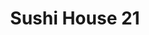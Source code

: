 ---
layout: place
title: "Sushi House 21"
permalink: /new-jersey/newark/sushi-house-21.html
stateAbbr: NJ
stateName: New Jersey
cityName: Newark
seo:
  name: "Sushi House 21"
  type: Restaurant
  links: https://www.sushihouse21.net/
description: "Relaxed standby featuring sashimi & clever sushi rolls, along with Japanese kitchen entrees. Sushi House 21 serves delicious sushi in Newark, New Jersey. Try fresh Japanese dishes for a great dining experience. Available for takeout, delivery, lunch, and dinner."
place_id: ChIJKRkmE5pTwokRG5RiRgqUdtg
photos:
  - name: >-
      places/ChIJKRkmE5pTwokRG5RiRgqUdtg/photos/AeeoHcINAvf7Ok6Tq0kLYrLuWt06pHNdjqRF-GasGXbS1oMqRJIfpbpsl5DBstsIyMjJQt7sHRHY1LeHzq9hrfUynBbWIB40h8v-xiR1u_WWrJ7aR5Re6tZjuFuyJbog3G-SMW52isHdfqYBR_oxcuNAFI61QgT4PEasvtul73_NtcTWdSbBMmyZBZ32rBQ6Ws6xFIlqUsvnY8lRc-pgIgNPWB44tGwY5mezElPaAH18aROo9JHatYpXI_jM2Ivmz4UkCL2Ph9x5vvlcHytLFNgptEzqLb_oU7Biazk_-8Fk2-D7S1tnlo9C01EFIHCYL98jbnOWt2ZVv32vuvk6ONQ9FNlWwM8GCUw9HkRn0UzgrhYFOOfFeDLK5IaiL9bETImqcdb_7iWSN4n5KW6fEjO9eM0v6-NP3Wp7kgwdHxGmO6sSD-XD
    widthPx: 4208
    heightPx: 3120
    authorAttributions:
      - displayName: Ming Tam
        uri: https://maps.google.com/maps/contrib/116698170550845376920
        photoUri: >-
          https://lh3.googleusercontent.com/a-/ALV-UjXHET00RhE-jtwCCeyejnPthRzZMfd_G6ZIN-bL7JKHIE0yGh0=s100-p-k-no-mo
    flagContentUri: >-
      https://www.google.com/local/imagery/report/?cb_client=maps_api_places.places_api&image_key=!1e10!2sCIHM0ogKEICAgICkgIvWvwE&hl=en-US
    googleMapsUri: >-
      https://www.google.com/maps/place//data=!3m4!1e2!3m2!1sCIHM0ogKEICAgICkgIvWvwE!2e10!4m2!3m1!1s0x89c2539a13261929:0xd876940a4662941b
  - name: >-
      places/ChIJKRkmE5pTwokRG5RiRgqUdtg/photos/AeeoHcIMJupm50vI24kXO3P6Q6GUPqbIXkeux63xD8rnJGVT1d2Nj0_Oe-JyfdUiddm0c6Rj7rtQzerwfAXyQM6lSIc3Rs42qViuBqCrYCy03izhorgs6jcKOP-IDupjjHDbu8Uwb1CYqcXFEwbIlFThWZuJ1gictzx17zdYE0YrfOcM4luZlmdOWDFCEVyxoxblj4xw2GnaT1gI-WqLQUDsuRBRdQTseHuiEQDdfkQ_5RB-QqIyqGhk9aHsJdPDgg3HxMEUBWahNlCIMYplNrZMKh1cZ_EAcliFmAjQDNS6uJ8DHDowv1gZt5zv16CG1zFdoSbCojTQV310l0SxX_916GAJiklLZlXxx1Qg9ydpo88ziu_JVkqHn6vxSnpOb3qKOePzHL0AnXgFh657bogpPakBdY7ew5V0h6eWWpjX5rTszxA
    widthPx: 4080
    heightPx: 3060
    authorAttributions:
      - displayName: Olivier Reisen
        uri: https://maps.google.com/maps/contrib/102574360258197299326
        photoUri: >-
          https://lh3.googleusercontent.com/a/ACg8ocKqqLHzT1Y8oa65jVJ-94yG5soiYTXfzX44nGtPkiBYC96R4w=s100-p-k-no-mo
    flagContentUri: >-
      https://www.google.com/local/imagery/report/?cb_client=maps_api_places.places_api&image_key=!1e10!2sCIHM0ogKEICAgICX1LvflAE&hl=en-US
    googleMapsUri: >-
      https://www.google.com/maps/place//data=!3m4!1e2!3m2!1sCIHM0ogKEICAgICX1LvflAE!2e10!4m2!3m1!1s0x89c2539a13261929:0xd876940a4662941b
  - name: >-
      places/ChIJKRkmE5pTwokRG5RiRgqUdtg/photos/AeeoHcL8-iDzK3C9_aNr3JDfAjMOjC_fA6Z8GqP9fXiUwYWzi23zsVqeZHhTdpxEnUQTVKzi71wjmQ5vMSt8lIOKNRM7XwwqRrdnElaT2Pwf70rX07AcEiYW47HFGIf-RgnQH-2kmZBGubWk9lsjEcwc4ImCiAFqUtK8JmrCMSJD4b6mCcTTo3-rRixzOfkyUYHyKBFYPaN03IwlnK88F7HGvij0Evh5EZhr4rpsmdWJyrGe9KZhdo066-am3fOwey9Ish32TSOYmt2VSwJeCif7F5AdVmo91x5HtKpUaplv-1oAqQ
    widthPx: 3024
    heightPx: 4032
    authorAttributions:
      - displayName: Sushi House 21
        uri: https://maps.google.com/maps/contrib/114632395489453307328
        photoUri: >-
          https://lh3.googleusercontent.com/a-/ALV-UjXka-kab8Ttjl-0DYnbbnrWOpk0oHzhYxPUzjslxNUaUCDAkkk=s100-p-k-no-mo
    flagContentUri: >-
      https://www.google.com/local/imagery/report/?cb_client=maps_api_places.places_api&image_key=!1e10!2sAF1QipN4-EcDaGXZ6cbwgA1fMp1fDjB5CazIdhPKESXJ&hl=en-US
    googleMapsUri: >-
      https://www.google.com/maps/place//data=!3m4!1e2!3m2!1sAF1QipN4-EcDaGXZ6cbwgA1fMp1fDjB5CazIdhPKESXJ!2e10!4m2!3m1!1s0x89c2539a13261929:0xd876940a4662941b
  - name: >-
      places/ChIJKRkmE5pTwokRG5RiRgqUdtg/photos/AeeoHcI0iyH9ROPk_ZjwzcaDJPucYLxmq1aCdPFFCssSTAhrdJ3D0XSZclOpCSuYXicKTeXOBQrTlr1R_protViGErh9uEG4ZWHIaLR6F8TbOIZUwOCHfuv0QWxJmeuB3ZMDupyG1lLI0CN5aVYMTzVxuYxcJ78GszbuVnjftoT3u5yq5tCUn9X7ZdqP1tginV2YbQg-iJw0TPWabfjTUoRDvptEyb08eh7TESa9PYQ8OgsZ_W4Wp5MHp8XOQB-6UQawINwIojgTpu_ZlWlZKVkUV9aSRpweJixX81sXKJqpH1YYW2-Dm0nkRAtwF3kG5muW1zkBqoBcHS2-GsvQe-l6RXu6uemqCGPbrhxsVnGB9_CFoUWF7HTmMisYEDbVTk806se3KWDjM9dXaEw9vwd3nt-4wLy8Li5KXgasFeVu4OnIGsXl
    widthPx: 4032
    heightPx: 3024
    authorAttributions:
      - displayName: Sally Attia
        uri: https://maps.google.com/maps/contrib/106913124794210513277
        photoUri: >-
          https://lh3.googleusercontent.com/a-/ALV-UjUkxkqidO25S-AlLMAV5-3fyDPLzZzLpRUO1ylaUBVZMWUvqFpi3w=s100-p-k-no-mo
    flagContentUri: >-
      https://www.google.com/local/imagery/report/?cb_client=maps_api_places.places_api&image_key=!1e10!2sCIHM0ogKEICAgICcysv0sAE&hl=en-US
    googleMapsUri: >-
      https://www.google.com/maps/place//data=!3m4!1e2!3m2!1sCIHM0ogKEICAgICcysv0sAE!2e10!4m2!3m1!1s0x89c2539a13261929:0xd876940a4662941b
  - name: >-
      places/ChIJKRkmE5pTwokRG5RiRgqUdtg/photos/AeeoHcIbhhvWg-rkBe9dx6CeuxmWhGYzKl5U17rlFM-CPQlbkbXY7BC0qAapcT06aMgnhxKLg76K0w81TWCtnto6yFQqdAJ8VJIpXl_nABqEXYA4mpB-UQrhjMrPogCZ5VZKtgcN2NDOt6gdCt_ex6JAEYZUDNljGBZHTyrLpdsJw9yxTUKaHikatiUe52UL-2LqJpTIhv_WGCuSv_KghT0c5BBtu3p6ZI-hjTXS5IBamqsqAJaO3Cij6f_-8-SXEBJx0LWtg1X9242Irq7u8gRO0p69G4DDjNfiHJdknzo0H1q--ADcA-12Y4brQZQJGeWmX0dLsCG1qDLAoVqxMwn7zxrpSehZVQoSVovQJrnjVX-5_ebqoihkHrMQDXqzHeyJQn6NCXudnSJfOx1Zi-sTVX_HCImhsPZB0codXX-bvAapJBYZ
    widthPx: 3024
    heightPx: 4032
    authorAttributions:
      - displayName: Cecilia Chung
        uri: https://maps.google.com/maps/contrib/109631845188599758954
        photoUri: >-
          https://lh3.googleusercontent.com/a-/ALV-UjV0ke0XTmc6AAIIQ-wCmSHSoOpanhA7OIP4Q4OuRPFwCLPjKlYm=s100-p-k-no-mo
    flagContentUri: >-
      https://www.google.com/local/imagery/report/?cb_client=maps_api_places.places_api&image_key=!1e10!2sCIHM0ogKEICAgICZ0u6t9gE&hl=en-US
    googleMapsUri: >-
      https://www.google.com/maps/place//data=!3m4!1e2!3m2!1sCIHM0ogKEICAgICZ0u6t9gE!2e10!4m2!3m1!1s0x89c2539a13261929:0xd876940a4662941b
  - name: >-
      places/ChIJKRkmE5pTwokRG5RiRgqUdtg/photos/AeeoHcKFzfmxtTUCs6Q1XMbFVSQA8q5LcCqYBqrAxFPUg4hWSk0w-kQmMb86DKc7uNDsxqdieKv7zUmEoTA7o4Z0pidWIUbCiHeal5hDmjVP-1Xr9NhOdCe_JPbazc7UVYLbiYgYVDbXWZk7T5055F_e168lDKop_daf6DyHHAVKEfWirC20HI2fGCYXv5Qk-hPIka3Y5edPP0gcXFMEUmqod_Mq5xcpYj03uV-IyDNkhNwxEN43cGUj1Prdc8N9e-VX1UMWZ-TI1Ymh8wSyiFLeTuDWR_Zc_3zSIvmNSxefefkH7VeohnW4bEjz4Rc1dg-zyzDxemS2wYgCO34UlS8IH6OQSAiPc37vXJt_8nQ2WJsGM-yHqZ1_NAFvdM33aDa_hEaKLOuuohcoMh1uaPvdpjUJKSpqOpt1my8aunYo05BD_A
    widthPx: 4032
    heightPx: 3024
    authorAttributions:
      - displayName: Joao Simoes
        uri: https://maps.google.com/maps/contrib/101227201064183596319
        photoUri: >-
          https://lh3.googleusercontent.com/a-/ALV-UjWSSiVA9k9EtasCq2mqx5YqxmSrGhtnlPpmpadD_ofHdnEEqvmiqw=s100-p-k-no-mo
    flagContentUri: >-
      https://www.google.com/local/imagery/report/?cb_client=maps_api_places.places_api&image_key=!1e10!2sCIHM0ogKEICAgIC4y7mebw&hl=en-US
    googleMapsUri: >-
      https://www.google.com/maps/place//data=!3m4!1e2!3m2!1sCIHM0ogKEICAgIC4y7mebw!2e10!4m2!3m1!1s0x89c2539a13261929:0xd876940a4662941b
  - name: >-
      places/ChIJKRkmE5pTwokRG5RiRgqUdtg/photos/AeeoHcKrukX4SFAzxXifHxZ7mZV8o43jkLyMPqeSLzyLCh9XvLdJt4ftsuEdm52MtAT24PTFglQSN389J2m3eTuheKbQDsAuAiOgfe9M-Pv3ZVBDg171vS7Ul-HcW9sutQaJ7rSmnkQtZfgG9BJYmygxb_zgQ6SRPaX1Uc0N3HHWHao-osddzByCYN7b_lbBPmwAZtv2rhCUKmmhmX33qsyOL4JeWTjgiNRJKYQufWAGJCbZgULcf3OThgGWrrSxn7YH4vW-4bZagob3BQT5swBWhjZC428mQF09Qc1xwUFrDl0-_cc5dJDBOSvTERzJ0FggUwsV5qpoErC5as5HfKPoAGYJhJ44fxWKRwEqFH8GurXxNaEyzefuSAHOQsNbHtsnFTqb7CzExsQn1r1sngxWDrmO8RYEHIVcRcVxvcuh4h7Urf_s
    widthPx: 4048
    heightPx: 3036
    authorAttributions:
      - displayName: Sabrina Costa
        uri: https://maps.google.com/maps/contrib/111595131138177930974
        photoUri: >-
          https://lh3.googleusercontent.com/a-/ALV-UjUZrRl1LO2T7uD1orTRGXTPrUe-yHhwmHRHSnWvb83eUkaM6euPFw=s100-p-k-no-mo
    flagContentUri: >-
      https://www.google.com/local/imagery/report/?cb_client=maps_api_places.places_api&image_key=!1e10!2sCIHM0ogKEICAgID48IXftQE&hl=en-US
    googleMapsUri: >-
      https://www.google.com/maps/place//data=!3m4!1e2!3m2!1sCIHM0ogKEICAgID48IXftQE!2e10!4m2!3m1!1s0x89c2539a13261929:0xd876940a4662941b
  - name: >-
      places/ChIJKRkmE5pTwokRG5RiRgqUdtg/photos/AeeoHcKNclinmekMesALSPOsG3zSaf4TTZNrGX2ac_W2nDbgqVf-UI0QEngT3J9fbSCv4XHRYEFsDfx0QojBxd09FfQliW0UcADx0Mqg77smSC8L8Lz1MBUldRVUP5dhvI86BumTc17LsdFMXg_yKThy9gPKNVvpbenwtlgo6YVPpBhrRkh6qVJoxwWVMVkyc94TDfOQ-FWCQbyG5me-6r0SRnmNRFb7XyA4uIyHckLf8AkxB7_gNPH2kQnnI84MMhM1-SoKVSPDcoYXE5T9-JWF_QUr6IYA_ldpKeJaj4iH-zDG4_T2uIIyD6Xj6L8QcT_DCGY2MfYFQe5umGh2k5FYrwK4Zx_MBHaaSPPAaw9ZoWz7KKj5vMslcxhYBQKuHhTtcbNvIncj6JBulbQvPdvvrmwB34zqUD5iyKEG2geMX3axDNnk
    widthPx: 3024
    heightPx: 4032
    authorAttributions:
      - displayName: MARGIE NOTTE
        uri: https://maps.google.com/maps/contrib/102552236576887897097
        photoUri: >-
          https://lh3.googleusercontent.com/a/ACg8ocL02E6bQB3FawMEbsZxHK_F2Hp6K-wrwmmoae2am6qEFPiJmQ=s100-p-k-no-mo
    flagContentUri: >-
      https://www.google.com/local/imagery/report/?cb_client=maps_api_places.places_api&image_key=!1e10!2sCIHM0ogKEICAgID0p82euAE&hl=en-US
    googleMapsUri: >-
      https://www.google.com/maps/place//data=!3m4!1e2!3m2!1sCIHM0ogKEICAgID0p82euAE!2e10!4m2!3m1!1s0x89c2539a13261929:0xd876940a4662941b
  - name: >-
      places/ChIJKRkmE5pTwokRG5RiRgqUdtg/photos/AeeoHcKitrxkvJcvESRF7SxuzEv4GlL4hgMFrRuRc4j-vrPbLWKW3sWrCnX7ut43-XI-bTFtdNjWngN6VuFiyU615VEeIhovEeFakjj6yxWaYGCxFmNTEBi64i_6b-dF5qOsJ05oel_6b4gOiEZc6QKJgAuxs9jQAFdciJWxNJSJHCdpWl6uDL9lJUHgtQKb-wgBSYT-8T4Lh9J3oBC9upg_FLqGuzfO3JQZygX__VKYd9gyVSrTlgSipet9_vttxISUqysPcfdxC78Zei1MzwJk8IyqDPbT3sIEoDAWXq70xgtC7598_2TzwTGZFOmbCFc9-YuuLnePmKacH-1sDO3F1F7hBsug6Ez5iGYN689rVj1df-26nhbdSHTZcy-wWsEDmD7ZpjUFSG6ulsUSmv21lDlOlyY1JQi5mNP7Xpt9Hx6KIJnx
    widthPx: 4032
    heightPx: 2268
    authorAttributions:
      - displayName: Rebecca Major
        uri: https://maps.google.com/maps/contrib/106376152884082569044
        photoUri: >-
          https://lh3.googleusercontent.com/a-/ALV-UjVZk9JOaSWsOofqZVqc5zFDE1Tt9fCo-f6FBwhlCmcpafTiSRR2kw=s100-p-k-no-mo
    flagContentUri: >-
      https://www.google.com/local/imagery/report/?cb_client=maps_api_places.places_api&image_key=!1e10!2sCIHM0ogKEICAgID4677NkgE&hl=en-US
    googleMapsUri: >-
      https://www.google.com/maps/place//data=!3m4!1e2!3m2!1sCIHM0ogKEICAgID4677NkgE!2e10!4m2!3m1!1s0x89c2539a13261929:0xd876940a4662941b
  - name: >-
      places/ChIJKRkmE5pTwokRG5RiRgqUdtg/photos/AeeoHcKX4WsG2xdqf0k0wuS0w3nGqiQpYP93XGUv7FweEb7OgknFg7aEoPWnXUSlcAs5kuMKVQbpqc69HwVD3fX-IexlhEFpZRx2IGHNgJByUt_XDf-8_Tjk6v9d7tC2bS8zgZOgkCRwTvJEAqXE71KQqRO9xEn4-EKZ5qXby_tay04hAo6JvWgfEThnqz1KnlDJpvnLT5txtV4-ekzCa2UzpZ3EoSxZgLRMxNYIztFl-J5Gl3AeJBuQ537BRkQOjeaHpJRi2BgBWx5CjE6h1sMs9oqzddSU8QFFioL7sLgwpjIpDWvguzUBRd-webu0_nAI0bHFMn585clRYkC-zAHX8tvz5gZUjLTRYBvgnM0yY5tbSVxbnX8RIQdlKGM7mWsAUDs_jLnAI9mI73qkHuu-KU5ZvDwKTQZwPwNid7Zb_ZWivA
    widthPx: 4032
    heightPx: 3024
    authorAttributions:
      - displayName: Leo Amador
        uri: https://maps.google.com/maps/contrib/109689933157805680529
        photoUri: >-
          https://lh3.googleusercontent.com/a-/ALV-UjVvsJFe_soP2DJZoaSrnXTf4YfJFGCo8GQk_BBKxACbLU0RZ4TMXg=s100-p-k-no-mo
    flagContentUri: >-
      https://www.google.com/local/imagery/report/?cb_client=maps_api_places.places_api&image_key=!1e10!2sCIHM0ogKEICAgICXg6PIHg&hl=en-US
    googleMapsUri: >-
      https://www.google.com/maps/place//data=!3m4!1e2!3m2!1sCIHM0ogKEICAgICXg6PIHg!2e10!4m2!3m1!1s0x89c2539a13261929:0xd876940a4662941b
address: 243 Elm St, Newark, NJ 07105, USA
street: 243 Elm St
city: Newark
state: NJ
zip: '07105'
country: USA
neighborhood: North Ironbound
latitude: '40.726971'
longitude: '-74.160092'
accessibility_options:
  wheelchairAccessibleParking: false
  wheelchairAccessibleEntrance: false
business_status: OPERATIONAL
name: Sushi House 21
google_maps_links:
  directionsUri: >-
    https://www.google.com/maps/dir//''/data=!4m7!4m6!1m1!4e2!1m2!1m1!1s0x89c2539a13261929:0xd876940a4662941b!3e0
  placeUri: https://maps.google.com/?cid=15597817131295740955
  writeAReviewUri: >-
    https://www.google.com/maps/place//data=!4m3!3m2!1s0x89c2539a13261929:0xd876940a4662941b!12e1
  reviewsUri: >-
    https://www.google.com/maps/place//data=!4m4!3m3!1s0x89c2539a13261929:0xd876940a4662941b!9m1!1b1
  photosUri: >-
    https://www.google.com/maps/place//data=!4m3!3m2!1s0x89c2539a13261929:0xd876940a4662941b!10e5
primary_type: Sushi Restaurant
opening_hours:
  regular: null
  current: null
secondary_opening_hours:
  regular:
    weekdayDescriptions: null
    type: null
  current:
    weekdayDescriptions: null
    type: null
phone: (973) 991-0067
price_level: PRICE_LEVEL_INEXPENSIVE
price_range: $10 &ndash; $20
rating: '4.2'
rating_count: 215
website: https://www.sushihouse21.net/
reviews:
  - name: >-
      places/ChIJKRkmE5pTwokRG5RiRgqUdtg/reviews/ChdDSUhNMG9nS0VJQ0FnTUNnbWUtem5BRRAB
    relativePublishTimeDescription: a month ago
    rating: 1
    text:
      text: >-
        I’ve been a loyal customer for the past 5 years, always enjoying fresh
        sushi with soft rice and flavorful crab and tuna. However, my last two
        orders in recent months were disappointing. The rice was dry, hard, and
        cold. I gave them the benefit of the doubt after the first time,
        assuming it was an off day, but unfortunately, the second order had the
        same issues. I hope they can return to their previous quality because
        I’ve always loved their sushi.
      languageCode: en
    originalText:
      text: >-
        I’ve been a loyal customer for the past 5 years, always enjoying fresh
        sushi with soft rice and flavorful crab and tuna. However, my last two
        orders in recent months were disappointing. The rice was dry, hard, and
        cold. I gave them the benefit of the doubt after the first time,
        assuming it was an off day, but unfortunately, the second order had the
        same issues. I hope they can return to their previous quality because
        I’ve always loved their sushi.
      languageCode: en
    authorAttribution:
      displayName: stephany donoso
      uri: https://www.google.com/maps/contrib/106311349927397338536/reviews
      photoUri: >-
        https://lh3.googleusercontent.com/a-/ALV-UjUgFpffeIYg0c4ucq_fAF4XInN6rUGfiwrz8VQrZttGz_f7wYJj=s128-c0x00000000-cc-rp-mo
    publishTime: '2025-02-18T22:06:58.495893Z'
    flagContentUri: >-
      https://www.google.com/local/review/rap/report?postId=ChdDSUhNMG9nS0VJQ0FnTUNnbWUtem5BRRAB&d=17924085&t=1
    googleMapsUri: >-
      https://www.google.com/maps/reviews/data=!4m6!14m5!1m4!2m3!1sChdDSUhNMG9nS0VJQ0FnTUNnbWUtem5BRRAB!2m1!1s0x89c2539a13261929:0xd876940a4662941b
  - name: >-
      places/ChIJKRkmE5pTwokRG5RiRgqUdtg/reviews/ChdDSUhNMG9nS0VJQ0FnSURwbTdENGlnRRAB
    relativePublishTimeDescription: 5 months ago
    rating: 2
    text:
      text: >-
        I only have ordered to Takeout and delivery. I love this family owned
        and operated Sushi 🍣  restaurant. Manny Sushi places are opening and
        closing in the neighborhood before I even get to try them and the ones I
        have given a chance they don't surprise me for the positive. I was a
        Banzai customer before Sushi House 21. I like both but Sushi House 21 is
        the most consistent and reliable!


        Updated Review:

        New owners for sure! I ordered from here almost every Saturday. I went
        away in the summer 2024 for 3 months came back to a big disappointment.
        One of the times no Wasabi on the order, also the soy sauce packages are
        scarce and the rolls are messy. I order 2 rolls and at least four of the
        peace had shrimp shell on it. It is annoying to chew on shrimp shell
        only the one end piece should have the shell where it could easily be
        pulled off. Anyways this time I got Wasabi but the order was very messy
        the rolls are coming apart. It is very disappointing to say the least!
      languageCode: en
    originalText:
      text: >-
        I only have ordered to Takeout and delivery. I love this family owned
        and operated Sushi 🍣  restaurant. Manny Sushi places are opening and
        closing in the neighborhood before I even get to try them and the ones I
        have given a chance they don't surprise me for the positive. I was a
        Banzai customer before Sushi House 21. I like both but Sushi House 21 is
        the most consistent and reliable!


        Updated Review:

        New owners for sure! I ordered from here almost every Saturday. I went
        away in the summer 2024 for 3 months came back to a big disappointment.
        One of the times no Wasabi on the order, also the soy sauce packages are
        scarce and the rolls are messy. I order 2 rolls and at least four of the
        peace had shrimp shell on it. It is annoying to chew on shrimp shell
        only the one end piece should have the shell where it could easily be
        pulled off. Anyways this time I got Wasabi but the order was very messy
        the rolls are coming apart. It is very disappointing to say the least!
      languageCode: en
    authorAttribution:
      displayName: Leo Amador
      uri: https://www.google.com/maps/contrib/109689933157805680529/reviews
      photoUri: >-
        https://lh3.googleusercontent.com/a-/ALV-UjVvsJFe_soP2DJZoaSrnXTf4YfJFGCo8GQk_BBKxACbLU0RZ4TMXg=s128-c0x00000000-cc-rp-mo-ba3
    publishTime: '2024-10-19T21:31:33.053505Z'
    flagContentUri: >-
      https://www.google.com/local/review/rap/report?postId=ChdDSUhNMG9nS0VJQ0FnSURwbTdENGlnRRAB&d=17924085&t=1
    googleMapsUri: >-
      https://www.google.com/maps/reviews/data=!4m6!14m5!1m4!2m3!1sChdDSUhNMG9nS0VJQ0FnSURwbTdENGlnRRAB!2m1!1s0x89c2539a13261929:0xd876940a4662941b
  - name: >-
      places/ChIJKRkmE5pTwokRG5RiRgqUdtg/reviews/ChdDSUhNMG9nS0VJQ0FnSUNaMHE3bTJ3RRAB
    relativePublishTimeDescription: a year ago
    rating: 4
    text:
      text: >-
        Overall great place for sushi in the neighborhood. They've got a decent
        lunch set (2 rolls + soup/salad for $11.50 or 3 rolls + soup/salad for
        $15.50) and a happy hour deal (5 rolls for $22). Order directly with
        them, the delivery platforms charge more for the food.
      languageCode: en
    originalText:
      text: >-
        Overall great place for sushi in the neighborhood. They've got a decent
        lunch set (2 rolls + soup/salad for $11.50 or 3 rolls + soup/salad for
        $15.50) and a happy hour deal (5 rolls for $22). Order directly with
        them, the delivery platforms charge more for the food.
      languageCode: en
    authorAttribution:
      displayName: Cecilia Chung
      uri: https://www.google.com/maps/contrib/109631845188599758954/reviews
      photoUri: >-
        https://lh3.googleusercontent.com/a-/ALV-UjV0ke0XTmc6AAIIQ-wCmSHSoOpanhA7OIP4Q4OuRPFwCLPjKlYm=s128-c0x00000000-cc-rp-mo-ba6
    publishTime: '2023-09-07T14:19:47.405641Z'
    flagContentUri: >-
      https://www.google.com/local/review/rap/report?postId=ChdDSUhNMG9nS0VJQ0FnSUNaMHE3bTJ3RRAB&d=17924085&t=1
    googleMapsUri: >-
      https://www.google.com/maps/reviews/data=!4m6!14m5!1m4!2m3!1sChdDSUhNMG9nS0VJQ0FnSUNaMHE3bTJ3RRAB!2m1!1s0x89c2539a13261929:0xd876940a4662941b
  - name: >-
      places/ChIJKRkmE5pTwokRG5RiRgqUdtg/reviews/ChZDSUhNMG9nS0VJQ0FnSUNYMUx2ZlpBEAE
    relativePublishTimeDescription: 6 months ago
    rating: 5
    text:
      text: >-
        Very tasty sushi with friendly service, especially the lunch menu has a
        good price-performance ratio and is highly recommended.
      languageCode: en
    originalText:
      text: >-
        Very tasty sushi with friendly service, especially the lunch menu has a
        good price-performance ratio and is highly recommended.
      languageCode: en
    authorAttribution:
      displayName: Olivier Reisen
      uri: https://www.google.com/maps/contrib/102574360258197299326/reviews
      photoUri: >-
        https://lh3.googleusercontent.com/a/ACg8ocKqqLHzT1Y8oa65jVJ-94yG5soiYTXfzX44nGtPkiBYC96R4w=s128-c0x00000000-cc-rp-mo-ba4
    publishTime: '2024-10-13T16:27:16.406948Z'
    flagContentUri: >-
      https://www.google.com/local/review/rap/report?postId=ChZDSUhNMG9nS0VJQ0FnSUNYMUx2ZlpBEAE&d=17924085&t=1
    googleMapsUri: >-
      https://www.google.com/maps/reviews/data=!4m6!14m5!1m4!2m3!1sChZDSUhNMG9nS0VJQ0FnSUNYMUx2ZlpBEAE!2m1!1s0x89c2539a13261929:0xd876940a4662941b
  - name: >-
      places/ChIJKRkmE5pTwokRG5RiRgqUdtg/reviews/ChdDSUhNMG9nS0VJQ0FnSUNQeTd6VjFBRRAB
    relativePublishTimeDescription: 4 months ago
    rating: 2
    text:
      text: >-
        The food that was supposed to be hot/warm was cold. Over fried gyoza, no
        taste and hard, rolls poorly rolled, could not be grabbed in one piece.
        Food overall had no taste. Wasabi only in 1 tray out of the 3 that
        should have it.

        Very disappointed with this place, I ordered in based to the reviews,
        too expensive for what I got. First and last time ordering here.
      languageCode: en
    originalText:
      text: >-
        The food that was supposed to be hot/warm was cold. Over fried gyoza, no
        taste and hard, rolls poorly rolled, could not be grabbed in one piece.
        Food overall had no taste. Wasabi only in 1 tray out of the 3 that
        should have it.

        Very disappointed with this place, I ordered in based to the reviews,
        too expensive for what I got. First and last time ordering here.
      languageCode: en
    authorAttribution:
      displayName: Carina Allende
      uri: https://www.google.com/maps/contrib/101803396412588061350/reviews
      photoUri: >-
        https://lh3.googleusercontent.com/a-/ALV-UjXlR6Mu2YrKGMr-ESjWESCa4uPFXtzbgeA9SdcjPZBAInENrHO4HA=s128-c0x00000000-cc-rp-mo-ba3
    publishTime: '2024-11-28T01:47:22.034729Z'
    flagContentUri: >-
      https://www.google.com/local/review/rap/report?postId=ChdDSUhNMG9nS0VJQ0FnSUNQeTd6VjFBRRAB&d=17924085&t=1
    googleMapsUri: >-
      https://www.google.com/maps/reviews/data=!4m6!14m5!1m4!2m3!1sChdDSUhNMG9nS0VJQ0FnSUNQeTd6VjFBRRAB!2m1!1s0x89c2539a13261929:0xd876940a4662941b
parking_options:
  freeStreetParking: true
payment_options:
  acceptsCreditCards: true
  acceptsDebitCards: true
  acceptsCashOnly: false
  acceptsNfc: true
allow_dogs: null
curbside_pickup: null
delivery: true
dine_in: true
good_for_children: true
good_for_groups: true
good_for_sports: false
live_music: false
menu_for_children: false
outdoor_seating: false
reservable: true
restroom: true
serves_beer: false
serves_breakfast: false
serves_brunch: false
serves_cocktails: false
serves_coffee: true
serves_dinner: true
serves_dessert: true
serves_lunch: true
serves_vegetarian_food: true
serves_wine: false
takeout: true
summary: >-
  Relaxed standby featuring sashimi & clever sushi rolls, along with Japanese
  kitchen entrees.

---